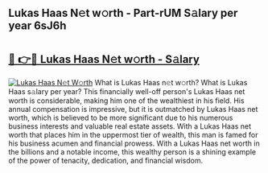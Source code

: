 ## Lukas Haas N𝚎t w𝚘rth - Part-rUM S𝚊lary per year 6sJ6h

# <h2><a href="http://gc34lm.nevu.top/?p=Lukas+Haas">🔗 👉🔴 Lukas Haas N𝚎t w𝚘rth - S𝚊lary</a></h2>

[![Lukas Haas N𝚎t W𝚘rth](https://i.imgur.com/Oavwk0R.jpeg)](http://gc34lm.nevu.top/?p=Lukas+Haas)
What is Lukas Haas n𝚎t w𝚘rth? What is Lukas Haas s𝚊lary per year?
This financially well-off person's Lukas Haas net worth is considerable, making him one of the wealthiest in his field. His annual compensation is impressive, but it is outmatched by Lukas Haas net worth, which is believed to be more significant due to his numerous business interests and valuable real estate assets. With a Lukas Haas net worth that places him in the uppermost tier of wealth, this man is famed for his business acumen and financial prowess. With a Lukas Haas net worth in the billions and a notable income, this wealthy person is a shining example of the power of tenacity, dedication, and financial wisdom.
